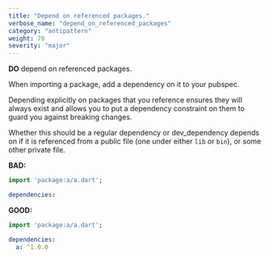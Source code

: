 ```yaml
---
title: "Depend on referenced packages."
verbose_name: "depend_on_referenced_packages"
category: "antipattern"
weight: 70
severity: "major"
---
```

**DO** depend on referenced packages.

When importing a package, add a dependency on it to your pubspec.

Depending explicitly on packages that you reference ensures they will always
exist and allows you to put a dependency constraint on them to guard you
against breaking changes.

Whether this should be a regular dependency or dev_dependency depends on if it
is referenced from a public file (one under either `lib` or `bin`), or some
other private file.

**BAD:**
```dart
import 'package:a/a.dart';
```

```yaml
dependencies:
```

**GOOD:**
```dart
import 'package:a/a.dart';
```

```yaml
dependencies:
  a: ^1.0.0
```
